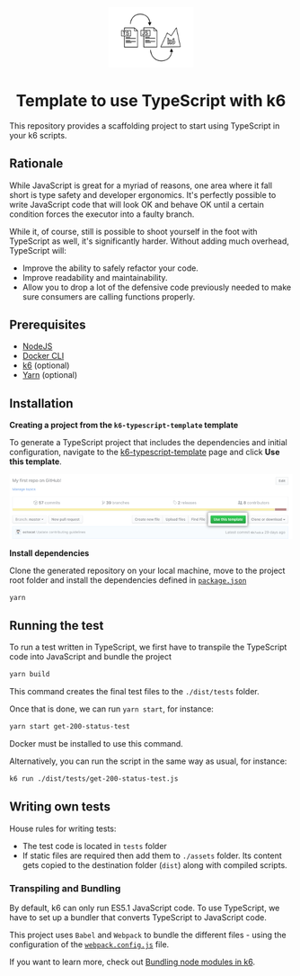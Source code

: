 <div align="center">

  <img src="docs/ts-js-k6.png" alt="banner" style="max-width: 30%;">

  # Template to use TypeScript with k6

</div>

This repository provides a scaffolding project to start using TypeScript in your k6 scripts.

## Rationale

While JavaScript is great for a myriad of reasons, one area where it fall short is type safety and developer ergonomics. It's perfectly possible to write JavaScript code that will look OK and behave OK until a certain condition forces the executor into a faulty branch.

While it, of course, still is possible to shoot yourself in the foot with TypeScript as well, it's significantly harder. Without adding much overhead, TypeScript will:

- Improve the ability to safely refactor your code.
- Improve readability and maintainability.
- Allow you to drop a lot of the defensive code previously needed to make sure consumers are calling functions properly.


## Prerequisites

- [NodeJS](https://nodejs.org/en/download/)
- [Docker CLI](https://docs.docker.com/get-docker)
- [k6](https://k6.io/docs/getting-started/installation) (optional)
- [Yarn](https://yarnpkg.com/getting-started/install) (optional)

## Installation

**Creating a project from the `k6-typescript-template` template**

To generate a TypeScript project that includes the dependencies and initial configuration, navigate to the [k6-typescript-template](https://github.com/darc28hy/k6-typescript-template) page and click **Use this template**.

  ![](docs/use-this-template-button.png)


**Install dependencies**

Clone the generated repository on your local machine, move to the project root folder and install the dependencies defined in [`package.json`](./package.json)

```bash
yarn
```

## Running the test

To run a test written in TypeScript, we first have to transpile the TypeScript code into JavaScript and bundle the project

```bash
yarn build
```

This command creates the final test files to the `./dist/tests` folder.

Once that is done, we can run `yarn start`, for instance:

```bash
yarn start get-200-status-test
```

Docker must be installed to use this command.

Alternatively, you can run the script in the same way as usual, for instance:

```bash
k6 run ./dist/tests/get-200-status-test.js
```

## Writing own tests

House rules for writing tests:
- The test code is located in `tests` folder
- If static files are required then add them to `./assets` folder. Its content gets copied to the destination folder (`dist`) along with compiled scripts.

### Transpiling and Bundling

By default, k6 can only run ES5.1 JavaScript code. To use TypeScript, we have to set up a bundler that converts TypeScript to JavaScript code. 

This project uses `Babel` and `Webpack` to bundle the different files - using the configuration of the [`webpack.config.js`](./webpack.config.js) file.

If you want to learn more, check out [Bundling node modules in k6](https://k6.io/docs/using-k6/modules#bundling-node-modules).
